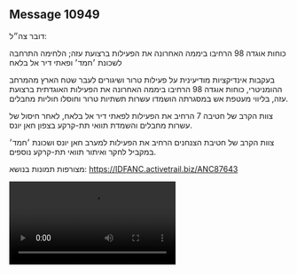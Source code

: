 ## Message 10949

דובר צה״ל:

כוחות אוגדה 98 הרחיבו ביממה האחרונה את הפעילות ברצועת עזה; הלחימה התרחבה לשכונת ׳חמד׳ ופאתי דיר אל בלאח 

בעקבות אינדיקציות מודיעינית על פעילות טרור ושיגורים לעבר שטח הארץ מהמרחב ההומניטרי, כוחות אוגדה 98 הרחיבו ביממה האחרונה את הפעילות האוגדתית ברצועת עזה, בליווי מעטפת אש במסגרתה הושמדו עשרות תשתיות טרור וחוסלו חוליות מחבלים.

צוות הקרב של חטיבה 7 הרחיב את הפעילות לפאתי דיר אל בלאח, לאחר חיסול של עשרות מחבלים והשמדת תוואי תת-קרקע בצפון חאן יונס. 

צוות הקרב של חטיבת הצנחנים הרחיב את הפעילות למערב חאן יונס ושכונת ׳חמד׳ במקביל לחקר ואיתור תוואי תת-קרקע נוספים.

מצורפות תמונות בנושא: https://IDFANC.activetrail.biz/ANC87643

![Video](https://data.iron-swords.co.il/2024/August/18/https://data.iron-swords.co.il/2024/August/18/10949/10949_media.mp4)
